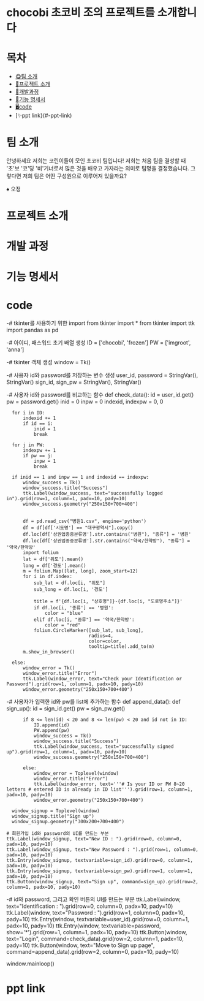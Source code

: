 # chocobi 초코비 조의 프로젝트를 소개합니다
# 목차
  - [😋팀 소개](#-팀-소개)
  - [📂프로젝트 소개](#-프로젝트-소개)
  - [🫶개발과정](#-개발과정)
  - [📑기능 명세서](#-기능-명세서)
  - [🖥️code](#-code)
  - [✨ppt link}(#-ppt-link)
# 팀 소개
안녕하세요 저희는 코린이들이 모인
초코비 팀입니다!
저희는 처음 팀을 결성할 때
'초'보 '코'딩 '비'기너로서
많은 것을 배우고 가자라는 의미로
팀명을 결정했습니다.
그렇다면 저희 팀은 어떤 구성원으로 이루어져 있을까요?

♠️ 오정
# 프로젝트 소개
# 개발 과정
# 기능 명세서
# code
-# tkinter를 사용하기 위한 import
  from tkinter import *
  from tkinter import ttk
  import pandas as pd

-# 아이디, 패스워드 초기 배열 생성
  ID = ['chocobi', 'frozen']
  PW = ['imgroot', 'anna']

-# tkinter 객체 생성
  window = Tk()

-# 사용자 id와 password를 저장하는 변수 생성
  user_id, password = StringVar(), StringVar()
  sign_id, sign_pw = StringVar(), StringVar()


-# 사용자 id와 password를 비교하는 함수
  def check_data():
      id = user_id.get()
      pw = password.get()
      inid = 0
      inpw = 0
      indexid, indexpw = 0, 0
  
      for i in ID:
          indexid += 1
          if id == i:
              inid = 1
              break
  
      for j in PW:
          indexpw += 1
          if pw == j:
              inpw = 1
              break
  
      if inid == 1 and inpw == 1 and indexid == indexpw:
          window_success = Tk()
          window_success.title("Success")
          ttk.Label(window_success, text="successfully logged in").grid(row=1, column=1, padx=10, pady=10)
          window_success.geometry("250x150+700+400")
  
  
          df = pd.read_csv("병원1.csv", engine='python')
          df = df[df['시도명'] == "대구광역시"].copy()
          df.loc[df['상권업종중분류명'].str.contains("병원"), "종류"] = '병원'
          df.loc[df['상권업종중분류명'].str.contains("약국/한약방"), "종류"] = '약국/한약방'
          import folium
          lat = df['위도'].mean()
          long = df['경도'].mean()
          m = folium.Map([lat, long], zoom_start=12)
          for i in df.index:
              sub_lat = df.loc[i, "위도"]
              sub_long = df.loc[i, '경도']
  
              title = f'{df.loc[i, "상호명"]}-{df.loc[i, "도로명주소"]}'
              if df.loc[i, '종류'] == '병원':
                  color = "blue"
              elif df.loc[i, "종류"] == '약국/한약방':
                  color = "red"
              folium.CircleMarker([sub_lat, sub_long],
                                  radius=4,
                                  color=color,
                                  tooltip=title).add_to(m)
          m.show_in_browser()
  
      else:
          window_error = Tk()
          window_error.title("Error")
          ttk.Label(window_error, text="Check your Identification or Password").grid(row=1, column=1, padx=10, pady=10)
          window_error.geometry("250x150+700+400")


-# 사용자가 입력한 id와 pw를 list에 추가하는 함수
  def append_data():
      def sign_up():
          id = sign_id.get()
          pw = sign_pw.get()
  
          if 8 <= len(id) < 20 and 8 <= len(pw) < 20 and id not in ID:
              ID.append(id)
              PW.append(pw)
              window_success = Tk()
              window_success.title("Success")
              ttk.Label(window_success, text="successfully signed up").grid(row=1, column=1, padx=10, pady=10)
              window_success.geometry("250x150+700+400")
  
          else:
              window_error = Toplevel(window)
              window_error.title("Error")
              ttk.Label(window_error, text='''# Is your ID or PW 8~20 letters # entered ID is already in ID list''').grid(row=1, column=1, padx=10, pady=10)
              window_error.geometry("250x150+700+400")
  
      window_signup = Toplevel(window)
      window_signup.title("Sign up")
      window_signup.geometry("300x200+700+400")

    # 회원가입 id와 password의 UI를 만드는 부분
    ttk.Label(window_signup, text="New ID : ").grid(row=0, column=0, padx=10, pady=10)
    ttk.Label(window_signup, text="New Password : ").grid(row=1, column=0, padx=10, pady=10)
    ttk.Entry(window_signup, textvariable=sign_id).grid(row=0, column=1, padx=10, pady=10)
    ttk.Entry(window_signup, textvariable=sign_pw).grid(row=1, column=1, padx=10, pady=10)
    ttk.Button(window_signup, text="Sign up", command=sign_up).grid(row=2, column=1, padx=10, pady=10)


-# id와 password, 그리고 확인 버튼의 UI를 만드는 부분
  ttk.Label(window, text="Identification : ").grid(row=0, column=0, padx=10, pady=10)
  ttk.Label(window, text="Password : ").grid(row=1, column=0, padx=10, pady=10)
  ttk.Entry(window, textvariable=user_id).grid(row=0, column=1, padx=10, pady=10)
  ttk.Entry(window, textvariable=password, show='*').grid(row=1, column=1, padx=10, pady=10)
  ttk.Button(window, text="Login", command=check_data).grid(row=2, column=1, padx=10, pady=10)
  ttk.Button(window, text="Move to Sign up page", command=append_data).grid(row=2, column=0, padx=10, pady=10)

  window.mainloop()

# ppt link
